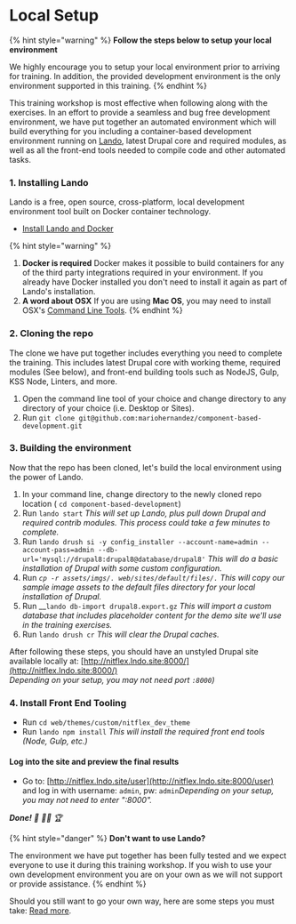 # Local Setup

{% hint style="warning" %}
**Follow the steps below to setup your local environment**

We highly encourage you to setup your local environment prior to arriving for training.  In addition, the provided development environment is the only environment supported in this training.
{% endhint %}

This training workshop is most effective when following along with the exercises.  In an effort to provide a seamless and bug free development environment, we have put together an automated environment which will build everything for you including a container-based development environment running on [Lando](https://docs.devwithlando.io/), latest Drupal core and required modules, as well as all the front-end tools needed to compile code and other automated tasks.

### 1. Installing Lando

Lando is a free, open source, cross-platform, local development environment tool built on Docker container technology. 

* [Install Lando and Docker](https://docs.devwithlando.io/installation/installing.html)

{% hint style="warning" %}
1. **Docker is required** Docker makes it possible to build containers for any of the third party integrations required in your environment.  If you already have Docker installed you don't need to install it again as part of Lando's installation. 
2. **A word about OSX** If you are using **Mac OS**, you may need to install OSX's [Command Line Tools](http://osxdaily.com/2014/02/12/install-command-line-tools-mac-os-x/).
{% endhint %}

### 2. Cloning the repo

The clone we have put together includes everything you need to complete the training.  This includes latest Drupal core with working theme, required modules \(See below\), and front-end building tools such as NodeJS, Gulp, KSS Node, Linters, and more.

1. Open the command line tool of your choice and change directory to any directory of your choice \(i.e. Desktop or Sites\).
2. Run `git clone git@github.com:mariohernandez/component-based-development.git`

### 3. Building the environment

Now that the repo has been cloned, let's build the local environment using the power of Lando.

1. In your command line, change directory to the newly cloned repo location \( `cd component-based-development`\)
2. Run `lando start`  _This will set up Lando, plus pull down Drupal and required contrib modules. This process could take a few minutes to complete._
3. Run `lando drush si -y config_installer --account-name=admin --account-pass=admin --db-url='mysql://drupal8:drupal8@database/drupal8'` _This will do a basic installation of Drupal with some custom configuration._
4. Run _`cp -r assets/imgs/. web/sites/default/files/.` This will copy our sample image assets to the default files directory for your local installation of Drupal._
5. Run __`lando db-import drupal8.export.gz` _This will import a custom database that includes placeholder content for the demo site we'll use in the training exercises._
6. Run `lando drush cr` _This will clear the Drupal caches._

After following these steps, you should have an unstyled Drupal site available locally at: [http://nitflex.lndo.site:8000/](http://nitflex.lndo.site:8000/)  
_Depending on your setup, you may not need port `:8000`\)_

### 4. Install Front End Tooling

* Run `cd web/themes/custom/nitflex_dev_theme`
* Run `lando npm install` _This will install the required front end tools \(Node, Gulp, etc.\)_

#### Log into the site and preview the final results

* Go to: [http://nitflex.lndo.site/user](http://nitflex.lndo.site:8000/user) and log in with username: `admin`, pw: `admin`_Depending on your setup, you may not need to enter ":8000"._ 

_**Done!** 🙌 🤜🤛 🏆_

{% hint style="danger" %}
**Don't want to use Lando?**

The environment we have put together has been fully tested and we expect everyone to use it during this training workshop.  If you wish to use your own development environment you are on your own as we will not support or provide assistance.
{% endhint %}

Should you still want to go your own way, here are some steps you must take:  [Read more](https://github.com/mariohernandez/component-based-development#not-using-lando).


